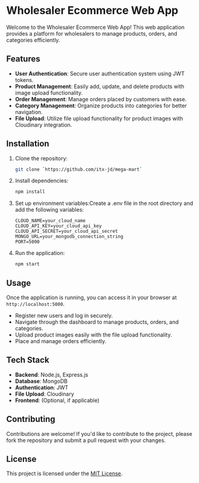 # Wholesaler Ecommerce Web App

Welcome to the Wholesaler Ecommerce Web App! This web application provides a platform for wholesalers to manage products, orders, and categories efficiently.

## Features

- **User Authentication**: Secure user authentication system using JWT tokens.
- **Product Management**: Easily add, update, and delete products with image upload functionality.
- **Order Management**: Manage orders placed by customers with ease.
- **Category Management**: Organize products into categories for better navigation.
- **File Upload**: Utilize file upload functionality for product images with Cloudinary integration.

## Installation

1. Clone the repository:

   ```bash
   git clone `https://github.com/itx-jd/mega-mart`
   ```
2. Install dependencies:
   ```bash
   npm install
   ```
3. Set up environment variables:Create a .env file in the root directory and add the following variables:
   ```plaintext
   CLOUD_NAME=your_cloud_name
   CLOUD_API_KEY=your_cloud_api_key
   CLOUD_API_SECRET=your_cloud_api_secret
   MONGO_URL=your_mongodb_connection_string
   PORT=5000
   ```
4. Run the application:
   ```bash
   npm start
   ```

## Usage

Once the application is running, you can access it in your browser at `http://localhost:5000`.

- Register new users and log in securely.
- Navigate through the dashboard to manage products, orders, and categories.
- Upload product images easily with the file upload functionality.
- Place and manage orders efficiently.

## Tech Stack

- **Backend**: Node.js, Express.js
- **Database**: MongoDB
- **Authentication**: JWT
- **File Upload**: Cloudinary
- **Frontend**: (Optional, if applicable)

## Contributing

Contributions are welcome! If you'd like to contribute to the project, please fork the repository and submit a pull request with your changes.

## License

This project is licensed under the [MIT License](LICENSE).
